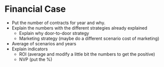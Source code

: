# Financial Case

- Put the number of contracts for year and why.
- Explain the numbers with the different strategies already explained
	- Explain why door-to-door strategy
	- Marketing strategy (maybe do a different scenario cost of marketing)
- Average of scenarios and years
- Explain indicators
	- ROI (average and modify a little bit the numbers to get the positive)
	- NVP (put the %)
